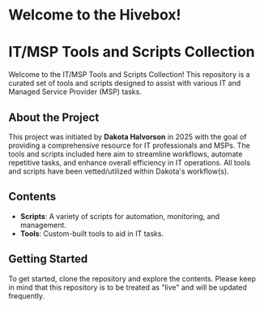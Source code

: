 # Welcome to the Hivebox!

# IT/MSP Tools and Scripts Collection

Welcome to the IT/MSP Tools and Scripts Collection! This repository is a curated set of tools and scripts designed to assist with various IT and Managed Service Provider (MSP) tasks.

## About the Project

This project was initiated by **Dakota Halvorson** in 2025 with the goal of providing a comprehensive resource for IT professionals and MSPs. The tools and scripts included here aim to streamline workflows, automate repetitive tasks, and enhance overall efficiency in IT operations. All tools and scripts have been vetted/utilized within Dakota's workflow(s). 

## Contents

- **Scripts**: A variety of scripts for automation, monitoring, and management.
- **Tools**: Custom-built tools to aid in IT tasks.

## Getting Started

To get started, clone the repository and explore the contents. Please keep in mind that this repository is to be treated as "live" and will be updated frequently. 
